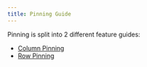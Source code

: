 ```yaml
---
title: Pinning Guide
---
```


<!-- Deprecated  -->

Pinning is split into 2 different feature guides:

- [Column Pinning](../column-pinning.md)
- [Row Pinning](../row-pinning.md)